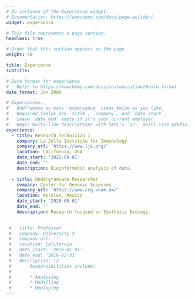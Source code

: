 ```yaml
---
# An instance of the Experience widget.
# Documentation: https://wowchemy.com/docs/page-builder/
widget: experience

# This file represents a page section.
headless: true

# Order that this section appears on the page.
weight: 40

title: Experience
subtitle:

# Date format for experience
#   Refer to https://wowchemy.com/docs/customization/#date-format
date_format: Jan 2006

# Experiences.
#   Add/remove as many `experience` items below as you like.
#   Required fields are `title`, `company`, and `date_start`.
#   Leave `date_end` empty if it's your current employer.
#   Begin multi-line descriptions with YAML's `|2-` multi-line prefix.
experience:
  - title: Research Technician I
    company: La Jolla Institute for Immunology
    company_url: 'https://www.lji.org/'
    location: California, USA
    date_start: '2021-08-01'
    date_end: ''
    description: Bioinformatic analysis of data.
    
  - title: Undergraduate Researcher
    company: Center for Genomic Sciences
    company_url: 'https://www.ccg.unam.mx/'
    location: Morelos, Mexico
    date_start: '2020-08-01'
    date_end: ''
    description: Research focused on Synthetic Biology.

        
 # - title: Professor
 #   company: University X
 #   company_url: ''
 #   location: California
 #   date_start: '2016-01-01'
 #   date_end: '2016-12-31'
 #   description: |2-
 #       Responsibilities include:
 #       
 #       * Analysing
 #       * Modelling
 #       * Deploying
---
```

